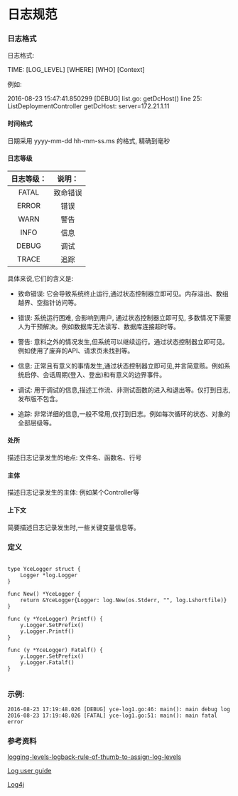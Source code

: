 日志规范
============

### 日志格式

日志格式:

TIME: [LOG_LEVEL] [WHERE] [WHO] [Context]

例如:

2016-08-23 15:47:41.850299 [DEBUG] list.go: getDcHost() line 25:  ListDeploymentController getDcHost: server=172.21.1.11  

#### 时间格式

日期采用 yyyy-mm-dd hh-mm-ss.ms 的格式, 精确到毫秒


#### 日志等级

|  日志等级：  |  说明：|
|:---------:|:--------------:|
|FATAL      |致命错误 
|ERROR      |错误 
|WARN       |警告
|INFO       |信息 
|DEBUG      |调试
|TRACE      |追踪 

具体来说,它们的含义是:

* 致命错误: 它会导致系统终止运行,通过状态控制器立即可见。内存溢出、数组越界、空指针访问等。

* 错误: 系统运行困难, 会影响到用户, 通过状态控制器立即可见, 多数情况下需要人为干预解决。例如数据库无法读写、数据库连接超时等。

* 警告: 意料之外的情况发生,但系统可以继续运行。通过状态控制器立即可见。例如使用了废弃的API、请求页未找到等。

* 信息: 正常且有意义的事情发生,通过状态控制器立即可见,并言简意赅。例如系统启停、会话周期(登入、登出)和有意义的边界事件。

* 调试: 用于调试的信息,描述工作流、非测试函数的进入和退出等。仅打到日志,发布版不包含。

* 追踪: 非常详细的信息,一般不常用,仅打到日志。例如每次循环的状态、对象的全部层级等。


#### 处所

描述日志记录发生的地点: 文件名、函数名、行号


#### 主体

描述日志记录发生的主体: 例如某个Controller等 


#### 上下文

简要描述日志记录发生时,一些关键变量信息等。


### 定义

```golang

type YceLogger struct {
    Logger *log.Logger
}

func New() *YceLogger { 
    return &YceLogger{Logger: log.New(os.Stderr, "", log.Lshortfile)}
}

func (y *YceLogger) Printf() {
    y.Logger.SetPrefix()
    y.Logger.Printf()
}

func (y *YceLogger) Fatalf() {
    y.Logger.SetPrefix()
    y.Logger.Fatalf()
}


```

### 示例:

```
2016-08-23 17:19:48.026 [DEBUG] yce-log1.go:46: main(): main debug log
2016-08-23 17:19:48.026 [FATAL] yce-log1.go:51: main(): main fatal error

```


### 参考资料

[logging-levels-logback-rule-of-thumb-to-assign-log-levels](http://stackoverflow.com/questions/7839565/logging-levels-logback-rule-of-thumb-to-assign-log-levels)

[Log user guide](https://svn.apache.org/repos/asf/commons/proper/logging/tags/LOGGING_1_0_3/usersguide.html)

[Log4j](http://logging.apache.org/log4j/1.2/apidocs/org/apache/log4j/Level.html)